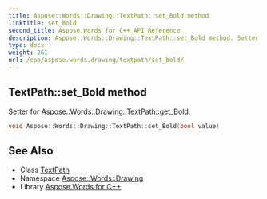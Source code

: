 ```yaml
---
title: Aspose::Words::Drawing::TextPath::set_Bold method
linktitle: set_Bold
second_title: Aspose.Words for C++ API Reference
description: Aspose::Words::Drawing::TextPath::set_Bold method. Setter for Aspose::Words::Drawing::TextPath::get_Bold in C++.
type: docs
weight: 261
url: /cpp/aspose.words.drawing/textpath/set_bold/
---
```

## TextPath::set_Bold method


Setter for [Aspose::Words::Drawing::TextPath::get_Bold](../get_bold/).

```cpp
void Aspose::Words::Drawing::TextPath::set_Bold(bool value)
```

## See Also

* Class [TextPath](../)
* Namespace [Aspose::Words::Drawing](../../)
* Library [Aspose.Words for C++](../../../)
